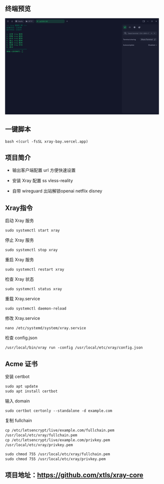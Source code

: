 ## 终端预览

![preview](预览.png)

## 一键脚本
```
bash <(curl -fsSL xray-bay.vercel.app)
```

## 项目简介
- 输出客户端配置 url 方便快速设置

- 安装 Xray 配置 ss vless-reality 

- 自带 wireguard 出站解锁openai netflix disney

## Xray指令
启动 Xray 服务
```
sudo systemctl start xray
```
停止 Xray 服务
```
sudo systemctl stop xray
```
重启 Xray 服务
```
sudo systemctl restart xray
```
检查 Xray 状态
```
sudo systemctl status xray
```
重载 Xray.service
```
sudo systemctl daemon-reload
```
修改 Xray.service
```
nano /etc/systemd/system/xray.service
```

检查 config.json 
```
/usr/local/bin/xray run -config /usr/local/etc/xray/config.json
```
## Acme 证书

安装 certbot
```
sudo apt update
sudo apt install certbot
```
输入 domain
```
sudo certbot certonly --standalone -d example.com
```
复制 fullchain
```
cp /etc/letsencrypt/live/example.com/fullchain.pem /usr/local/etc/xray/fullchain.pem
cp /etc/letsencrypt/live/example.com/privkey.pem /usr/local/etc/xray/privkey.pem
```   
```
sudo chmod 755 /usr/local/etc/xray/fullchain.pem
sudo chmod 755 /usr/local/etc/xray/privkey.pem
```


## 项目地址：https://github.com/xtls/xray-core



